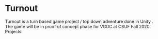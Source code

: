 # Turnout
Turnout is a turn based game project / top down adventure done in Unity . The game will be in proof of concept phase for VGDC at CSUF Fall 2020 Projects.
